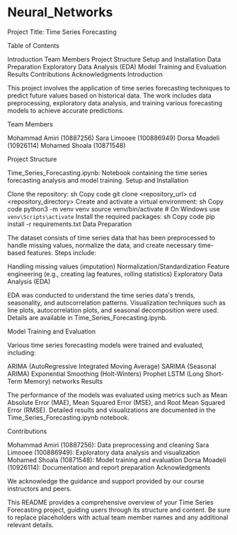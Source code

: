 # Neural_Networks
Project Title: Time Series Forecasting

Table of Contents

Introduction
Team Members
Project Structure
Setup and Installation
Data Preparation
Exploratory Data Analysis (EDA)
Model Training and Evaluation
Results
Contributions
Acknowledgments
Introduction

This project involves the application of time series forecasting techniques to predict future values based on historical data. The work includes data preprocessing, exploratory data analysis, and training various forecasting models to achieve accurate predictions.

Team Members

Mohammad Amiri (10887256)
Sara Limooee (100886949)
Dorsa Moadeli (10926114)
Mohamed Shoala (10871548)

Project Structure

Time_Series_Forecasting.ipynb: Notebook containing the time series forecasting analysis and model training.
Setup and Installation

Clone the repository:
sh
Copy code
git clone <repository_url>
cd <repository_directory>
Create and activate a virtual environment:
sh
Copy code
python3 -m venv venv
source venv/bin/activate  # On Windows use `venv\Scripts\activate`
Install the required packages:
sh
Copy code
pip install -r requirements.txt
Data Preparation

The dataset consists of time series data that has been preprocessed to handle missing values, normalize the data, and create necessary time-based features. Steps include:

Handling missing values (imputation)
Normalization/Standardization
Feature engineering (e.g., creating lag features, rolling statistics)
Exploratory Data Analysis (EDA)

EDA was conducted to understand the time series data's trends, seasonality, and autocorrelation patterns. Visualization techniques such as line plots, autocorrelation plots, and seasonal decomposition were used. Details are available in Time_Series_Forecasting.ipynb.

Model Training and Evaluation

Various time series forecasting models were trained and evaluated, including:

ARIMA (AutoRegressive Integrated Moving Average)
SARIMA (Seasonal ARIMA)
Exponential Smoothing (Holt-Winters)
Prophet
LSTM (Long Short-Term Memory) networks
Results

The performance of the models was evaluated using metrics such as Mean Absolute Error (MAE), Mean Squared Error (MSE), and Root Mean Squared Error (RMSE). Detailed results and visualizations are documented in the Time_Series_Forecasting.ipynb notebook.

Contributions

Mohammad Amiri (10887256): Data preprocessing and cleaning
Sara Limooee (100886949): Exploratory data analysis and visualization
Mohamed Shoala (10871548): Model training and evaluation
Dorsa Moadeli (10926114): Documentation and report preparation
Acknowledgments

We acknowledge the guidance and support provided by our course instructors and peers.

This README provides a comprehensive overview of your Time Series Forecasting project, guiding users through its structure and content. Be sure to replace placeholders with actual team member names and any additional relevant details.
